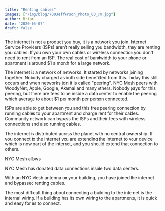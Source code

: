 ```yaml
---
title: "Renting cables"
images: ["/img/blog/700Jefferson_Photo_03_sm.jpg"]
author: Brian
date: "2020-05-07"
draft: false
---
```


The internet is not a product you buy, it is a network you join. Internet Service Providers (ISPs) aren't really selling you bandwidth, they are renting you cables. If you own your own cables or wireless connection you don't need to rent from an ISP. The real cost of bandwidth to your phone or apartment is around $1 a month for a large network.

The internet is a network of networks. It started by networks joining together. Nobody charged as both side benefitted from this. Today this still occurs and when networks join it is called "peering". NYC Mesh peers with WoodyNet, Apple, Google, Akamai and many others. Nobody pays for this peering, but there are fees to be inside a data center to enable the peering which average to about $1 per month per person connected.

ISPs are able to get between you and this free peering connection by running cables to your apartment and charge rent for their cables. Community network can bypass the ISPs and their fees with wireless connections and also running cables.

The internet is distributed across the planet with no central ownership. If you connect to the internet you are extending the internet to your device which is now part of the internet, and you should extend that connection to others.

NYC Mesh allows 

NYC Mesh has donated data connections inside two data centers. 

With an NYC Mesh antenna on your building, you have joined the internet and bypassed renting cables.

The most difficult thing about connecting a building to the internet is the internal wiring. If a building has its own wiring to the apartments, it is quick and easy for us to connect.





